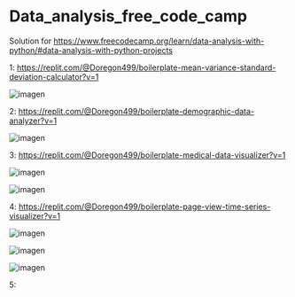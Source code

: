 # Data_analysis_free_code_camp
Solution for https://www.freecodecamp.org/learn/data-analysis-with-python/#data-analysis-with-python-projects

1: https://replit.com/@Doregon499/boilerplate-mean-variance-standard-deviation-calculator?v=1

![imagen](https://user-images.githubusercontent.com/81925037/176553753-2a066b7b-fd40-4b15-89e0-d888611d6784.png)

2: https://replit.com/@Doregon499/boilerplate-demographic-data-analyzer?v=1

![imagen](https://user-images.githubusercontent.com/81925037/176553901-e82319e6-dbd9-47c0-b526-767978f249fb.png)

3: https://replit.com/@Doregon499/boilerplate-medical-data-visualizer?v=1

![imagen](https://user-images.githubusercontent.com/81925037/176716762-d487ee33-fab1-4df1-941f-6f0e1decd010.png)

![imagen](https://user-images.githubusercontent.com/81925037/176716813-5cbf0c97-7154-4e02-92b1-743fadee1369.png)

4: https://replit.com/@Doregon499/boilerplate-page-view-time-series-visualizer?v=1

![imagen](https://user-images.githubusercontent.com/81925037/176734182-06afec18-f72a-4d9e-903a-203a6317905c.png)

![imagen](https://user-images.githubusercontent.com/81925037/176734217-7626034f-ac52-40a0-b1c5-256d1635aeeb.png)

![imagen](https://user-images.githubusercontent.com/81925037/176734248-b6b09263-d699-45ce-bce1-1ed5f3381da0.png)

5:
